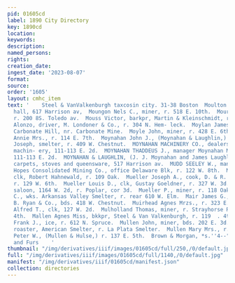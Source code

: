 ```yaml
---
pid: 01605cd
label: 1890 City Directory
key: 1890cd
location: 
keywords: 
description: 
named_persons: 
rights: 
creation_date: 
ingest_date: '2023-08-07'
format: 
source: 
order: '1605'
layout: cmhc_item
text: '    Steel & VanValkenburgh taxcosin city. 31-38 Boston  Moulton James M., billiard
  hall, 617 Harrison av,  Moungon Nels C., miner, r. 518 E. 10th.  Mourey Frank, miner,
  r. 200 8S. Toledo av.  Mouss Victor, barkpr, Martin & Kleinschmidt, r. 111 Oak.  Moyer
  Alonzo, driver, M. Londoner & Co., r. 304 N. Hem- leck.  Moylan James, miner, r.
  Carbonate Hill, nr. Carbonate Mine.  Moyle John, miner, r. 428 E. 6th.  Moynahan
  Annie Mrs., r. 114 E. 7th.  Moynahan John J., (Moynahan & Laughlin,) r.-216 W. 3d.  Moynahan
  Joseph, smelter, r. 409 W. Chestnut.  MOYNAHAN MACHINERY CO., dealers in second-hand
  machin- ery, 111-113 E. 2d.  MOYNAHAN THADDEUS J., manager Moynahan Machinery Co.,
  111-113 E. 2d.  MOYNAHAN & LAUGHLIN, (J. J. Moynahan and James Laughlin,) furniture,
  carpets, stoves and queensware, 517 Harrison av.  MUDD SEELEY W., manager, Small
  Hopes Consolidated Mining Co., office Delaware Blk, r. 122 W. 8th.  Mueller August,
  clk, Robert Hahnewald, r. 109 Oak.  Mueller Joseph A., cook, D. & R. G. Eating House,
  r. 129 W. 6th.  Mueller Louis D., clk, Gustay Goeldner, r. 327 W. 3d.  Mueller Martin,
  saloon, 1164 W. 2d, r. Poplar, cor 3d.  Mueller P., miner, r. 118 Oak.  Mueth W.
  C., wks. Arkansas Valley Smelter, r. rear 610 W. Elm.  Mair James G., moulder, T.
  B. Ryan & Co., bds. 418 W. Chestnut.  Muirhead Agnes Mrzs., r. 323 E. 5th.  Muirhead
  Alfred T., clk, 127 W. 2d.  Mulholland Thomas, miner, r. Strayhorse Rd, head E.
  4th.  Mallen Agnes Miss, bkkpr, Steel & Van Valkenburgh, r. 119  . 4th.  Mullen
  Frank J., ice, r. 612 N. Spruce.  Mullen John, miner, bds. 202 E. 3d.  Mullen John,
  roaster, American Smelter, r. La Plata Smelter.  Mullen Mary Mrs., r. 221 E. 4th.  Mullen
  Peter W., (Mullen & Hulse,) r. 137 E. 5th.  Brown & Morgan, *s.''4--" Hats, Caps
  and Furs    '
thumbnail: "/img/derivatives/iiif/images/01605cd/full/250,/0/default.jpg"
full: "/img/derivatives/iiif/images/01605cd/full/1140,/0/default.jpg"
manifest: "/img/derivatives/iiif/01605cd/manifest.json"
collection: directories
---
```

